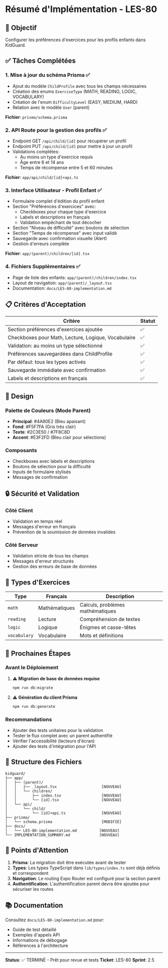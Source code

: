 # Résumé d'Implémentation - LES-80

## 🎯 Objectif
Configurer les préférences d'exercices pour les profils enfants dans KidGuard.

## ✅ Tâches Complétées

### 1. Mise à jour du schéma Prisma ✅
- Ajout du modèle `ChildProfile` avec tous les champs nécessaires
- Création des enums `ExerciseType` (MATH, READING, LOGIC, VOCABULARY)
- Création de l'enum `DifficultyLevel` (EASY, MEDIUM, HARD)
- Relation avec le modèle `User` (parent)

**Fichier**: `prisma/schema.prisma`

### 2. API Route pour la gestion des profils ✅
- Endpoint GET `/api/child/[id]` pour récupérer un profil
- Endpoint PUT `/api/child/[id]` pour mettre à jour un profil
- Validations complètes:
  - Au moins un type d'exercice requis
  - Âge entre 6 et 14 ans
  - Temps de récompense entre 5 et 60 minutes

**Fichier**: `app/api/child/[id]+api.ts`

### 3. Interface Utilisateur - Profil Enfant ✅
- Formulaire complet d'édition du profil enfant
- Section "Préférences d'exercices" avec:
  - Checkboxes pour chaque type d'exercice
  - Labels et descriptions en français
  - Validation empêchant de tout décocher
- Section "Niveau de difficulté" avec boutons de sélection
- Section "Temps de récompense" avec input validé
- Sauvegarde avec confirmation visuelle (Alert)
- Gestion d'erreurs complète

**Fichier**: `app/(parent)/children/[id].tsx`

### 4. Fichiers Supplémentaires ✅
- Page de liste des enfants: `app/(parent)/children/index.tsx`
- Layout de navigation: `app/(parent)/_layout.tsx`
- Documentation: `docs/LES-80-implementation.md`

## 📋 Critères d'Acceptation

| Critère | Statut |
|---------|--------|
| Section préférences d'exercices ajoutée | ✅ |
| Checkboxes pour Math, Lecture, Logique, Vocabulaire | ✅ |
| Validation: au moins un type sélectionné | ✅ |
| Préférences sauvegardées dans ChildProfile | ✅ |
| Par défaut: tous les types activés | ✅ |
| Sauvegarde immédiate avec confirmation | ✅ |
| Labels et descriptions en français | ✅ |

## 🎨 Design

### Palette de Couleurs (Mode Parent)
- **Principal**: #4A90E2 (Bleu apaisant)
- **Fond**: #F5F7FA (Gris très clair)
- **Texte**: #2C3E50 / #7F8C8D
- **Accent**: #E3F2FD (Bleu clair pour sélections)

### Composants
- Checkboxes avec labels et descriptions
- Boutons de sélection pour la difficulté
- Inputs de formulaire stylisés
- Messages de confirmation

## 🔒 Sécurité et Validation

### Côté Client
- Validation en temps réel
- Messages d'erreur en français
- Prévention de la soumission de données invalides

### Côté Serveur
- Validation stricte de tous les champs
- Messages d'erreur structurés
- Gestion des erreurs de base de données

## 📝 Types d'Exercices

| Type | Français | Description |
|------|----------|-------------|
| `math` | Mathématiques | Calculs, problèmes mathématiques |
| `reading` | Lecture | Compréhension de textes |
| `logic` | Logique | Énigmes et casse-têtes |
| `vocabulary` | Vocabulaire | Mots et définitions |

## 🚀 Prochaines Étapes

### Avant le Déploiement
1. ⚠️ **Migration de base de données requise**
   ```bash
   npm run db:migrate
   ```

2. ⚠️ **Génération du client Prisma**
   ```bash
   npm run db:generate
   ```

### Recommandations
- Ajouter des tests unitaires pour la validation
- Tester le flux complet avec un parent authentifié
- Vérifier l'accessibilité (lecteurs d'écran)
- Ajouter des tests d'intégration pour l'API

## 📁 Structure des Fichiers

```
kidguard/
├── app/
│   ├── (parent)/
│   │   ├── _layout.tsx                    [NOUVEAU]
│   │   └── children/
│   │       ├── index.tsx                  [NOUVEAU]
│   │       └── [id].tsx                   [NOUVEAU]
│   └── api/
│       └── child/
│           └── [id]+api.ts                [NOUVEAU]
├── prisma/
│   └── schema.prisma                      [MODIFIÉ]
├── docs/
│   └── LES-80-implementation.md          [NOUVEAU]
└── IMPLEMENTATION_SUMMARY.md             [NOUVEAU]
```

## 🐛 Points d'Attention

1. **Prisma**: La migration doit être exécutée avant de tester
2. **Types**: Les types TypeScript dans `lib/types/index.ts` sont déjà définis et correspondent
3. **Navigation**: Le routing Expo Router est configuré pour la section parent
4. **Authentification**: L'authentification parent devra être ajoutée pour sécuriser les routes

## 📚 Documentation

Consultez `docs/LES-80-implementation.md` pour:
- Guide de test détaillé
- Exemples d'appels API
- Informations de débogage
- Références à l'architecture

---

**Status**: ✅ TERMINÉ - Prêt pour revue et tests
**Ticket**: LES-80
**Sprint**: 2.5